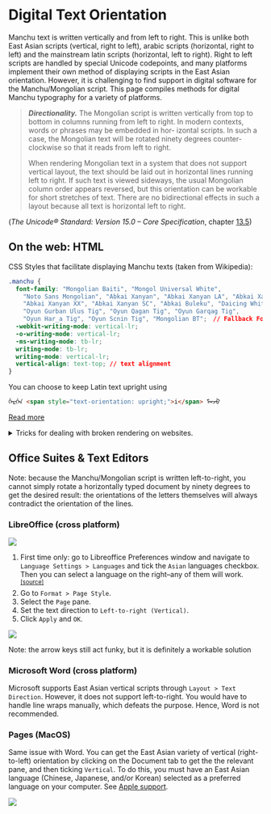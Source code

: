 # Digital Text Orientation

Manchu text is written vertically and from left to right. This is unlike both East Asian scripts (vertical, right to left), arabic scripts (horizontal, right to left) and the mainstream latin scripts (horizontal, left to right). Right to left scripts are handled by special Unicode codepoints, and many platforms implement their own method of displaying scripts in the East Asian orientation. However, it is challenging to find support in digital software for the Manchu/Mongolian script. This page compiles methods for digital Manchu typography for a variety of platforms.

> _**Directionality.**_ The Mongolian script is written vertically from top to bottom in columns running from left to right. In modern contexts, words or phrases may be embedded in hor- izontal scripts. In such a case, the Mongolian text will be rotated ninety degrees counter- clockwise so that it reads from left to right.
>
> When rendering Mongolian text in a system that does not support vertical layout, the text should be laid out in horizontal lines running left to right. If such text is viewed sideways, the usual Mongolian column order appears reversed, but this orientation can be workable for short stretches of text. There are no bidirectional effects in such a layout because all text is horizontal left to right.

(_The Unicode® Standard: Version 15.0 – Core Specification_, chapter [13.5](/DigitalManchu/Unicode/Unicode-v15-ch13-Mongolian.pdf))

## On the web: HTML

CSS Styles that facilitate displaying Manchu texts (taken from Wikipedia):

```css
.manchu {
  font-family: "Mongolian Baiti", "Mongol Universal White",
    "Noto Sans Mongolian", "Abkai Xanyan", "Abkai Xanyan LA", "Abkai Xanyan VT",
    "Abkai Xanyan XX", "Abkai Xanyan SC", "Abkai Buleku", "Daicing White",
    "Oyun Gurban Ulus Tig", "Oyun Qagan Tig", "Oyun Garqag Tig",
    "Oyun Har_a Tig", "Oyun Scnin Tig", "Mongolian BT";　// Fallback Fonts
  -webkit-writing-mode: vertical-lr;
  -o-writing-mode: vertical-lr;
  -ms-writing-mode: tb-lr;
  writing-mode: tb-lr;
  writing-mode: vertical-lr;
  vertical-align: text-top; // text alignment
}
```

You can choose to keep Latin text upright using

```html
ᡥᡝᡵᡤᡝᠨ <span style="text-orientation: upright;">i</span> ᠮᠠᠨᠵᡠ
```

[Read more](https://www.w3.org/International/articles/vertical-text/index)

<details>
<summary>
Tricks for dealing with broken rendering on websites.
</summary>
If your browser usually renders Manchu/Mongolian script correctly, but fails for a particular website, inpecting the page and removing certain CSS styles might do the trick.
</details>

## Office Suites & Text Editors

Note: because the Manchu/Mongolian script is written left-to-right, you cannot simply rotate a horizontally typed document by ninety degrees to get the desired result: the orientations of the letters themselves will always contradict the orientation of the lines.

### LibreOffice (cross platform)

![](/DigitalTextOrientation/libreoffice_example.png)

1. First time only: go to Libreoffice Preferences window and navigate to `Language Settings > Languages` and tick the `Asian` languages checkbox. Then you can select a language on the right–any of them will work.<sup><a href="https://ask.libreoffice.org/t/text-orientation-vertical-asian/1279">[source]</a></sup>
2. Go to `Format > Page Style`.
3. Select the `Page` pane.
4. Set the text direction to `Left-to-right (Vertical)`.
5. Click `Apply` and `OK`.

![](/DigitalTextOrientation/libreoffice_page_settings.png)

Note: the arrow keys still act funky, but it is definitely a workable solution

### Microsoft Word (cross platform)

Microsoft supports East Asian vertical scripts through `Layout > Text Direction`. However, it does not support left-to-right. You would have to handle line wraps manually, which defeats the purpose. Hence, Word is not recommended.

### Pages (MacOS)

Same issue with Word. You can get the East Asian variety of vertical (right-to-left) orientation by clicking on the Document tab to get the the relevant pane, and then ticking `Vertical`. To do this, you must have an East Asian language (Chinese, Japanese, and/or Korean) selected as a preferred language on your computer. See [Apple support](https://support.apple.com/zh-sg/guide/pages/tanc8021e516/mac).

![](/DigitalTextOrientation/pages_setting_pane.png)
